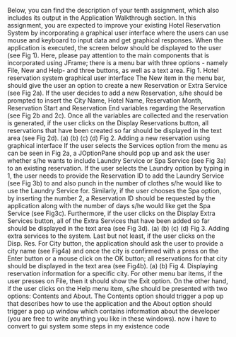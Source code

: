 Below, you can find the description of your tenth assignment, which also
includes its output in the Application Walkthrough section.
In this assignment, you are expected to improve your existing Hotel
Reservation System by incorporating a graphical user interface where the users
can use mouse and keyboard to input data and get graphical responses.
When the application is executed, the screen below should be displayed to the
user (see Fig 1). Here, please pay attention to the main components that is
incorporated using JFrame; there is a menu bar with three options - namely
File, New and Help- and three buttons, as well as a text area.
Fig 1. Hotel reservation system graphical user interface
The New item in the menu bar, should give the user an option to create a new
Reservation or Extra Service (see Fig 2a). If the user decides to add a new
Reservation, s/he should be prompted to insert the City Name, Hotel Name,
Reservation Month, Reservation Start and Reservation End variables regarding
the Reservation (see Fig 2b and 2c). Once all the variables are collected and the
reservation is generated, if the user clicks on the Display Reservations button,
all reservations that have been created so far should be displayed in the text
area (see Fig 2d).
(a) (b)
(c) (d)
Fig 2. Adding a new reservation using graphical interface
If the user selects the Services option from the menu as can be seen in Fig 2a,
a JOptionPane should pop up and ask the user whether s/he wants to include
Laundry Service or Spa Service (see Fig 3a) to an existing reservation. If the
user selects the Laundry option by typing in 1, the user needs to provide the
Reservation ID to add the Laundry Service (see Fig 3b) to and also punch in the 
number of clothes s/he would like to use the Laundry Service for. Similarly, if
the user chooses the Spa option, by inserting the number 2, a Reservation ID
should be requested by the application along with the number of days s/he
would like get the Spa Service (see Fig3c). Furthermore, if the user clicks on the
Display Extra Services button, all of the Extra Services that have been added so
far should be displayed in the text area (see Fig 3d).
(a) (b)
(c) (d)
Fig 3. Adding extra services to the system.
Last but not least, if the user clicks on the Disp. Res. For City button, the
application should ask the user to provide a city name (see Fig4a) and once the
city is confirmed with a press on the Enter button or a mouse click on the OK
button; all reservations for that city should be displayed in the text area (see
Fig4b). 
(a) (b)
Fig 4. Displaying reservation information for a specific city.
For other menu bar items, if the user presses on File, then it should show the
Exit option. On the other hand, if the user clicks on the Help menu item, s/he
should be presented with two options: Contents and About. The Contents option
should trigger a pop up that describes how to use the application and the
About option should trigger a pop up window which contains information about
the developer (you are free to write anything you like in these windows).
now i have to convert to gui system some steps in my existence code

